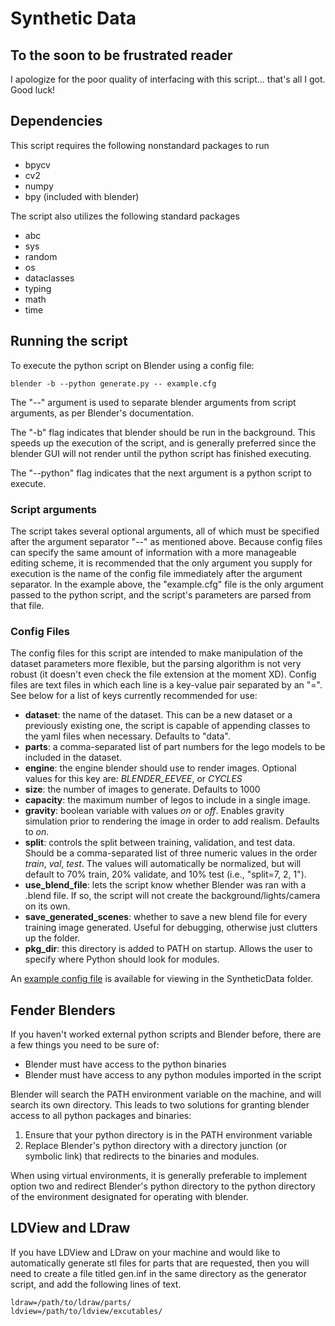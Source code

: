 # Synthetic Data

## To the soon to be frustrated reader

I apologize for the poor quality of interfacing with this script... that's all I got. Good luck!

## Dependencies

This script requires the following nonstandard packages to run
 - bpycv
 - cv2
 - numpy
 - bpy (included with blender)

The script also utilizes the following standard packages
 - abc
 - sys 
 - random
 - os
 - dataclasses
 - typing
 - math
 - time 

## Running the script

To execute the python script on Blender using a config file:

    blender -b --python generate.py -- example.cfg
    
The "--" argument is used to separate blender arguments from script arguments, as per Blender's documentation. 

The "-b" flag indicates that blender should be run in the background. This speeds up the execution of the script, and is generally preferred since the blender GUI will not render until the python script has finished executing.

The "--python" flag indicates that the next argument is a python script to execute.

### Script arguments

The script takes several optional arguments, all of which must be specified after the argument separator "--" as mentioned above. Because config files can specify the same amount of information with a more manageable editing scheme, it is recommended that the only argument you supply for execution is the name of the config file immediately after the argument separator. In the example above, the "example.cfg" file is the only argument passed to the python script, and the script's parameters are parsed from that file.
    
### Config Files

The config files for this script are intended to make manipulation of the dataset parameters more flexible, but the parsing algorithm is not very robust (it doesn't even check the file extension at the moment XD). Config files are text files in which each line is a key-value pair separated by an "=". See below for a list of keys currently recommended for use:
 - **dataset**: the name of the dataset. This can be a new dataset or a previously existing one, the script is capable of appending classes to the yaml files when necessary. Defaults to "data".
 - **parts**: a comma-separated list of part numbers for the lego models to be included in the dataset. 
 - **engine**: the engine blender should use to render images. Optional values for this key are: *BLENDER_EEVEE*, or _CYCLES_
 - **size**: the number of images to generate. Defaults to 1000
 - **capacity**: the maximum number of legos to include in a single image.
 - **gravity**: boolean variable with values _on_ or _off_. Enables gravity simulation prior to rendering the image in order to add realism. Defaults to _on_.
 - **split**: controls the split between training, validation, and test data. Should be a comma-separated list of three numeric values in the order _train_, _val_, _test_. The values will automatically be normalized, but will default to 70% train, 20% validate, and 10% test (i.e., "split=7, 2, 1").
 - **use_blend_file**: lets the script know whether Blender was ran with a .blend file. If so, the script will not create the background/lights/camera on its own.
 - **save_generated_scenes**: whether to save a new blend file for every training image generated. Useful for debugging, otherwise just clutters up the folder.
 - **pkg_dir**: this directory is added to PATH on startup. Allows the user to specify where Python should look for modules.

An [example config file](SyntheticData/example.cfg) is available for viewing in the SyntheticData folder. 

## Fender Blenders

If you haven't worked external python scripts and Blender before, there are a few things you need to be sure of:
 - Blender must have access to the python binaries
 - Blender must have access to any python modules imported in the script

Blender will search the PATH environment variable on the machine, and will search its own directory. This leads to two solutions for granting blender access to all python packages and binaries:

1. Ensure that your python directory is in the PATH environment variable
2. Replace Blender's python directory with a directory junction (or symbolic link) that redirects to the binaries and modules.

When using virtual environments, it is generally preferable to implement option two and redirect Blender's python directory to the python directory of the environment designated for operating with blender. 

## LDView and LDraw

If you have LDView and LDraw on your machine and would like to automatically generate stl files for parts that are requested, then you will need to create a file titled gen.inf in the same directory as the generator script, and add the following lines of text.

    ldraw=/path/to/ldraw/parts/
    ldview=/path/to/ldview/excutables/
